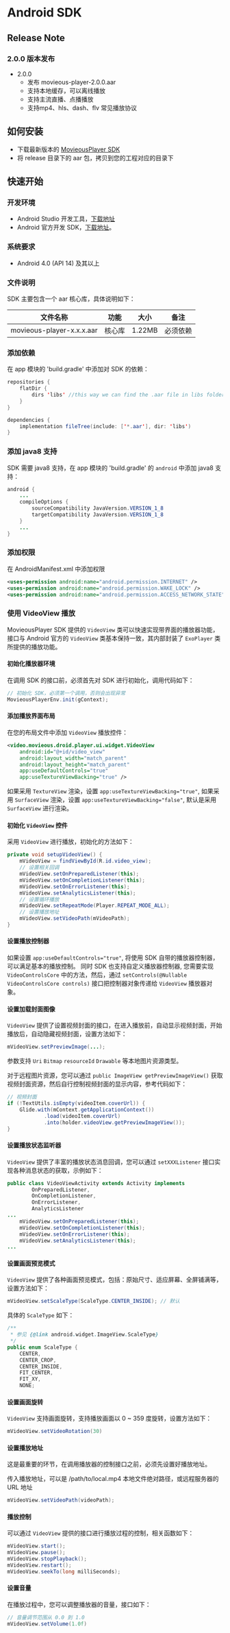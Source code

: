 # Android SDK

## Release Note

### 2.0.0 版本发布

- 2.0.0
  - 发布 movieous-player-2.0.0.aar
  - 支持本地缓存，可以离线播放
  - 支持主流直播、点播播放
  - 支持mp4、hls、dash、flv 常见播放协议

## 如何安装

- 下载最新版本的 [MovieousPlayer SDK](https://github.com/movieous-team/MovieousPlayer-Android-Release)
- 将 release 目录下的 aar 包，拷贝到您的工程对应的目录下

## 快速开始

### 开发环境

- Android Studio 开发工具，[下载地址](http://developer.android.com/intl/zh-cn/sdk/index.html)
- Android 官方开发 SDK，[下载地址](https://developer.android.com/intl/zh-cn/sdk/index.html#Other)。

### 系统要求

- Android 4.0 (API 14) 及其以上

### 文件说明

SDK 主要包含一个 aar 核心库，具体说明如下：

| 文件名称                           | 功能      | 大小    | 备注          |
| ------------------------------ | ------- | ----- | ----------- |
| movieous-player-x.x.x.aar          | 核心库     | 1.22MB | 必须依赖        |

### 添加依赖

在 app 模块的 'build.gradle' 中添加对 SDK 的依赖：

```java
repositories {
    flatDir {
        dirs 'libs' //this way we can find the .aar file in libs folder
    }
}

dependencies {
    implementation fileTree(include: ['*.aar'], dir: 'libs')
}
```

### 添加 java8 支持

SDK 需要 java8 支持，在 app 模块的 'build.gradle' 的 `android` 中添加 java8 支持：

```java
android {
    ...
    compileOptions {
        sourceCompatibility JavaVersion.VERSION_1_8
        targetCompatibility JavaVersion.VERSION_1_8
    }
    ...
}
```

### 添加权限

在 AndroidManifest.xml 中添加权限

```xml
<uses-permission android:name="android.permission.INTERNET" />
<uses-permission android:name="android.permission.WAKE_LOCK" />
<uses-permission android:name="android.permission.ACCESS_NETWORK_STATE"/>
```

### 使用 VideoView 播放

MovieousPlayer SDK 提供的 `VideoView` 类可以快速实现带界面的播放器功能，接口与 Android 官方的 `VideoView` 类基本保持一致，其内部封装了 `ExoPlayer` 类所提供的播放功能。

#### 初始化播放器环境

在调用 SDK 的接口前，必须首先对 SDK 进行初始化，调用代码如下：

```java
// 初始化 SDK，必须第一个调用，否则会出现异常
MovieousPlayerEnv.init(gContext);
```

#### 添加播放界面布局

在您的布局文件中添加 `VideoView` 播放控件：

```xml
<video.movieous.droid.player.ui.widget.VideoView
    android:id="@+id/video_view"
    android:layout_width="match_parent"
    android:layout_height="match_parent"
    app:useDefaultControls="true"
    app:useTextureViewBacking="true" />
```

如果采用 `TextureView` 渲染，设置 `app:useTextureViewBacking="true"`, 如果采用 `SurfaceView` 渲染，设置 `app:useTextureViewBacking="false"`, 默认是采用 `SurfaceView` 进行渲染。

#### 初始化 `VideoView` 控件

采用 `VideoView` 进行播放，初始化的方法如下：

```java
private void setupVideoView() {
    mVideoView = findViewById(R.id.video_view);
    // 设置相关回调
    mVideoView.setOnPreparedListener(this);
    mVideoView.setOnCompletionListener(this);
    mVideoView.setOnErrorListener(this);
    mVideoView.setAnalyticsListener(this);
    // 设置循环播放
    mVideoView.setRepeatMode(Player.REPEAT_MODE_ALL);
    // 设置播放地址
    mVideoView.setVideoPath(mVideoPath);
}
```

#### 设置播放控制器

如果设置 `app:useDefaultControls="true"`, 将使用 SDK 自带的播放器控制器，可以满足基本的播放控制。
同时 SDK 也支持自定义播放器控制器, 您需要实现 `VideoControlsCore` 中的方法，然后，通过 `setControls(@Nullable VideoControlsCore controls)` 接口把控制器对象传递给 `VideoView` 播放器对象。

#### 设置加载封面图像

`VideoView` 提供了设置视频封面的接口，在进入播放前，自动显示视频封面，开始播放后，自动隐藏视频封面，设置方法如下：

```java
mVideoView.setPreviewImage(...);
```

参数支持 `Uri` `Bitmap` `resourceId` `Drawable` 等本地图片资源类型。

对于远程图片资源，您可以通过 `public ImageView getPreviewImageView()` 获取视频封面资源，然后自行控制视频封面的显示内容，参考代码如下：

```java
// 视频封面
if (!TextUtils.isEmpty(videoItem.coverUrl)) {
    Glide.with(mContext.getApplicationContext())
            .load(videoItem.coverUrl)
            .into(holder.videoView.getPreviewImageView());
}
```

#### 设置播放状态监听器

`VideoView` 提供了丰富的播放状态消息回调，您可以通过 `setXXXListener` 接口实现各种消息状态的获取，示例如下：

```java
public class VideoViewActivity extends Activity implements
        OnPreparedListener,
        OnCompletionListener,
        OnErrorListener,
        AnalyticsListener
...
    mVideoView.setOnPreparedListener(this);
    mVideoView.setOnCompletionListener(this);
    mVideoView.setOnErrorListener(this);
    mVideoView.setAnalyticsListener(this);
...
```

#### 设置画面预览模式

`VideoView` 提供了各种画面预览模式，包括：原始尺寸、适应屏幕、全屏铺满等，设置方法如下：

```java
mVideoView.setScaleType(ScaleType.CENTER_INSIDE); // 默认
```

具体的 `ScaleType` 如下：

```java
/**
 * 参见 {@link android.widget.ImageView.ScaleType}
 */
public enum ScaleType {
    CENTER,
    CENTER_CROP,
    CENTER_INSIDE,
    FIT_CENTER,
    FIT_XY,
    NONE;
```

#### 设置画面旋转

`VideoView` 支持画面旋转，支持播放画面以 0 ~ 359 度旋转，设置方法如下：

```java
mVideoView.setVideoRotation(30)
```

#### 设置播放地址

这是最重要的环节，在调用播放器的控制接口之前，必须先设置好播放地址。

传入播放地址，可以是 /path/to/local.mp4 本地文件绝对路径，或远程服务器的 URL 地址

```java
mVideoView.setVideoPath(videoPath);
```

#### 播放控制

可以通过 `VideoView` 提供的接口进行播放过程的控制，相关函数如下：

```java
mVideoView.start();
mVideoView.pause();
mVideoView.stopPlayback();
mVideoView.restart();
mVideoView.seekTo(long milliSeconds);
```

#### 设置音量

在播放过程中，您可以调整播放器的音量，接口如下：

```java
// 音量调节范围从 0.0 到 1.0
mVideoView.setVolume(1.0f)
```
